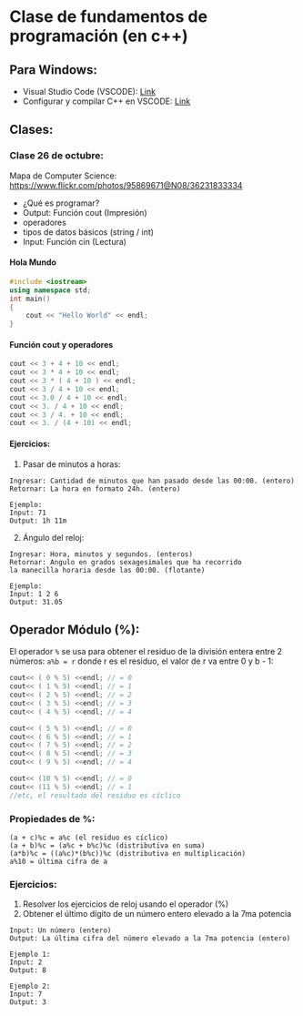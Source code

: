 # Clase de fundamentos de programación (en c++)

## Para Windows:
- Visual Studio Code (VSCODE): [Link](https://code.visualstudio.com/Download)
- Configurar y compilar C++ en VSCODE: [Link](https://code.visualstudio.com/docs/languages/cpp)

## Clases:

### Clase 26 de octubre:

Mapa de Computer Science: https://www.flickr.com/photos/95869671@N08/36231833334

- ¿Qué es programar?
- Output: Función cout (Impresión)
- operadores 
- tipos de datos básicos (string / int)
- Input: Función cin (Lectura)

#### Hola Mundo

```c++
#include <iostream>
using namespace std;
int main()
{
    cout << "Hello World" << endl;
}
```

#### Función cout y operadores

```c++
cout << 3 + 4 + 10 << endl;
cout << 3 * 4 + 10 << endl;
cout << 3 * ( 4 + 10 ) << endl;
cout << 3 / 4 + 10 << endl;
cout << 3.0 / 4 + 10 << endl;
cout << 3. / 4 + 10 << endl;
cout << 3 / 4. + 10 << endl;
cout << 3. / (4 + 10) << endl;
```
#### Ejercicios:

1. Pasar de minutos a horas:
```
Ingresar: Cantidad de minutos que han pasado desde las 00:00. (entero)
Retornar: La hora en formato 24h. (entero)
```
```
Ejemplo:
Input: 71
Output: 1h 11m
```

2. Ángulo del reloj:
```
Ingresar: Hora, minutos y segundos. (enteros)
Retornar: Angulo en grados sexagesimales que ha recorrido
la manecilla horaria desde las 00:00. (flotante)
```
```
Ejemplo:
Input: 1 2 6
Output: 31.05
```
## Operador Módulo (%):
El operador ` % ` se usa para obtener el residuo de la división entera entre 2 números:
`a%b = r` donde r es el residuo, el valor de r va entre 0 y b - 1:
```c++
cout<< ( 0 % 5) <<endl; // = 0
cout<< ( 1 % 5) <<endl; // = 1
cout<< ( 2 % 5) <<endl; // = 2
cout<< ( 3 % 5) <<endl; // = 3
cout<< ( 4 % 5) <<endl; // = 4

cout<< ( 5 % 5) <<endl; // = 0
cout<< ( 6 % 5) <<endl; // = 1
cout<< ( 7 % 5) <<endl; // = 2
cout<< ( 8 % 5) <<endl; // = 3
cout<< ( 9 % 5) <<endl; // = 4

cout<< (10 % 5) <<endl; // = 0
cout<< (11 % 5) <<endl; // = 1
//etc, el resultado del residuo es cíclico
```

### Propiedades de %:

```
(a + c)%c = a%c (el residuo es cíclico)
(a + b)%c = (a%c + b%c)%c (distributiva en suma)
(a*b)%c = ((a%c)*(b%c))%c (distributiva en multiplicación)
a%10 = última cifra de a
```

### Ejercicios:
1. Resolver los ejercicios de reloj usando el operador (%)
2. Obtener el último dígito de un número entero elevado a la 7ma potencia
```
Input: Un número (entero)
Output: La última cifra del número elevado a la 7ma potencia (entero)
```
```
Ejemplo 1:
Input: 2
Output: 8
```
```
Ejemplo 2:
Input: 7
Output: 3
```
